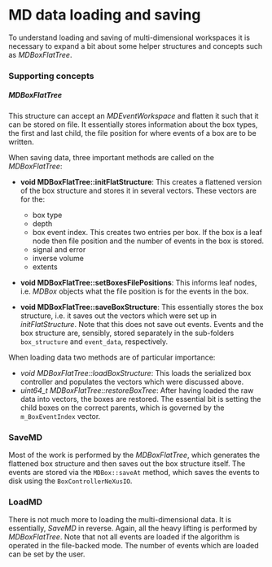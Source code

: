 # MD data loading and saving

To understand loading and saving of multi-dimensional workspaces it is necessary
to expand a bit about some helper structures and concepts such as *MDBoxFlatTree*.


### Supporting concepts

##### MDBoxFlatTree

This structure can accept an *MDEventWorkspace* and flatten it such that it can
be stored on file. It essentially stores information about the box types,
the first and last child, the file position for where events of a box are to
be written.

When saving data, three important methods are called on the *MDBoxFlatTree*:
* **void MDBoxFlatTree::initFlatStructure**:
  This creates a flattened version of the box structure and stores it in several
  vectors. These vectors are for the:
  * box type
  * depth
  * box event index. This creates two entries per box. If the box is a leaf node
    then file position and the number of events in the box is stored.
  * signal and error
  * inverse volume
  * extents


* **void MDBoxFlatTree::setBoxesFilePositions**:
  This informs leaf nodes, i.e. *MDBox* objects what the file position is for
  the events in the box.

* **void MDBoxFlatTree::saveBoxStructure**:
  This essentially stores the box structure, i.e. it saves out the vectors which
  were set up in *initFlatStructure*. Note that this does not save out events.
  Events and the box structure are, sensibly, stored separately in the
  sub-folders `box_structure` and `event_data`, respectively.


When loading data two methods are of particular importance:
* *void MDBoxFlatTree::loadBoxStructure*:
  This loads the serialized box controller and populates the vectors which
  were discussed above.
* *uint64_t MDBoxFlatTree::restoreBoxTree*:
  After having loaded the raw data into vectors, the boxes are restored. The
  essential bit is setting the child boxes on the correct parents, which is
  governed by the `m_BoxEventIndex` vector.

### SaveMD

Most of the work is performed by the *MDBoxFlatTree*, which generates the flattened
box structure and then saves out the box structure itself. The events are stored
via the `MDBox::saveAt` method, which saves the events to disk using the
`BoxControllerNeXusIO`.

### LoadMD

There is not much more to loading the multi-dimensional data. It is essentially,
*SaveMD* in reverse. Again, all the heavy lifting is performed by *MDBoxFlatTree*.
Note that not all events are loaded if the algorithm is operated in the file-backed
mode. The number of events which are loaded can be set by the user.

